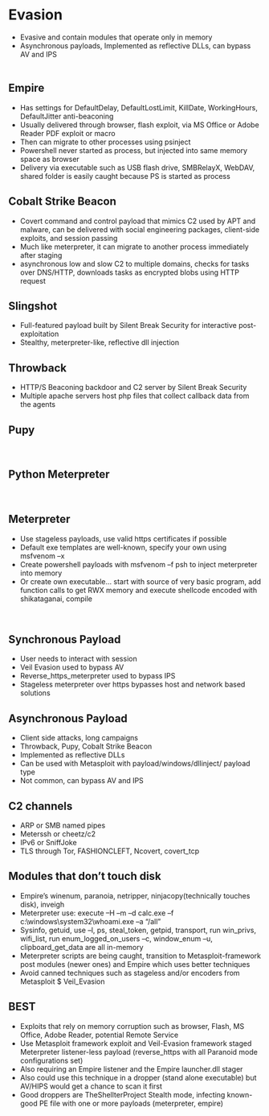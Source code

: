 # Evasion

- Evasive and contain modules that operate only in memory
- Asynchronous payloads, Implemented as reflective DLLs, can bypass AV and IPS	
 	
## Empire

- Has settings for DefaultDelay, DefaultLostLimit, KillDate, WorkingHours, DefaultJitter anti-beaconing
- Usually delivered through browser, flash exploit, via MS Office or Adobe Reader PDF exploit or macro
- Then can migrate to other processes using psinject
- Powershell never started as process, but injected into same memory space as browser
- Delivery via executable such as USB flash drive, SMBRelayX, WebDAV, shared folder is easily caught because PS is started as process

## Cobalt Strike Beacon	
- Covert command and control payload that mimics C2 used by APT and malware, can be delivered with social engineering packages, client-side exploits, and session passing
- Much like meterpreter, it can migrate to another process immediately after staging
- asynchronous low and slow C2 to multiple domains, checks for tasks over DNS/HTTP, downloads tasks as encrypted blobs using HTTP request
 	
## Slingshot	
- Full-featured payload built by Silent Break Security for interactive post-exploitation
- Stealthy, meterpreter-like, reflective dll injection

## Throwback
- HTTP/S Beaconing backdoor and C2 server by Silent Break Security
- Multiple apache servers host php files that collect callback data from the agents

## Pupy	
 	
## Python Meterpreter	
 	
## Meterpreter	
- Use stageless payloads, use valid https certificates if possible
- Default exe templates are well-known, specify your own using msfvenom –x
- Create powershell payloads with msfvenom –f psh to inject meterpreter into memory
- Or create own executable… start with source of very basic program, add function calls to get RWX memory and execute shellcode encoded with shikataganai, compile

 	
## Synchronous Payload 
- User needs to interact with session	
- Veil Evasion used to bypass AV
- Reverse_https_meterpreter used to bypass IPS
- Stageless meterpreter over https bypasses host and network based solutions

## Asynchronous Payload
- Client side attacks, long campaigns	
- Throwback, Pupy, Cobalt Strike Beacon
- Implemented as reflective DLLs
- Can be used with Metasploit with payload/windows/dllinject/ payload type
- Not common, can bypass AV and IPS
 	
## C2 channels	
- ARP or SMB named pipes
- Meterssh or cheetz/c2
- IPv6 or SniffJoke
- TLS through Tor, FASHIONCLEFT, Ncovert, covert_tcp

## Modules that don’t touch disk	
- Empire’s winenum, paranoia, netripper, ninjacopy(technically touches disk), inveigh
- Meterpreter use: execute –H –m –d calc.exe –f c:\\windows\\system32\\whoami.exe –a “/all”
- Sysinfo, getuid, use –l, ps, steal_token, getpid, transport, run win_privs, wifi_list, run enum_logged_on_users –c, window_enum –u, clipboard_get_data are all in-memory
- Meterpreter scripts are being caught, transition to Metasploit-framework post modules (newer ones) and Empire which uses better techniques
- Avoid canned techniques such as stageless and/or encoders from Metasploit $ Veil_Evasion
 	
## BEST	
- Exploits that rely on memory corruption such as browser, Flash, MS Office, Adobe Reader, potential Remote Service
- Use Metasploit framework exploit and Veil-Evasion framework staged Meterpreter listener-less payload (reverse_https with all Paranoid mode configurations set)
- Also requiring an Empire listener and the Empire launcher.dll stager
- Also could use this technique in a dropper (stand alone executable) but AV/HIPS would get a chance to scan it first
- Good droppers are TheShellterProject Stealth mode, infecting known-good PE file with one or more payloads (meterpreter, empire)